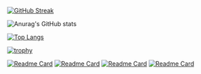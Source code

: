 [![GitHub Streak](https://github-readme-streak-stats.herokuapp.com/?user=OmarAlaraby)](https://git.io/streak-stats)

![Anurag's GitHub stats](https://github-readme-stats.vercel.app/api?username=OmarAlaraby&show_icons=true&theme=radical)

[![Top Langs](https://github-readme-stats.vercel.app/api/top-langs/?username=OmarAlaraby&layout=compact)](https://github.com/anuraghazra/github-readme-stats)

[![trophy](https://github-profile-trophy.vercel.app/?username=OmarAlaraby&theme=onedark)](https://github.com/ryo-ma/github-profile-trophy)

[![Readme Card](https://github-readme-stats.vercel.app/api/pin/?username=OmarAlaraby&repo=little-lemon-API)](https://github.com/anuraghazra/github-readme-stats)
[![Readme Card](https://github-readme-stats.vercel.app/api/pin/?username=OmarAlaraby&repo=Little-Lemon)](https://github.com/anuraghazra/github-readme-stats)
[![Readme Card](https://github-readme-stats.vercel.app/api/pin/?username=OmarAlaraby&repo=Codeforces-Tasks-API)](https://github.com/anuraghazra/github-readme-stats)
[![Readme Card](https://github-readme-stats.vercel.app/api/pin/?username=OmarAlaraby&repo=Hotel-Reservation-System)](https://github.com/anuraghazra/github-readme-stats)
